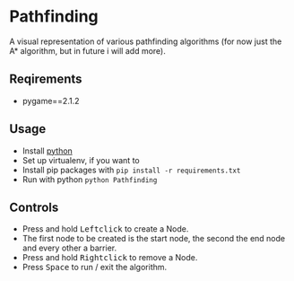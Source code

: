 # Pathfinding
A visual representation of various pathfinding algorithms (for now just the A* algorithm, but in future i will add more).

## Reqirements
* pygame==2.1.2

## Usage
* Install [python](https://www.python.org/downloads/)
* Set up virtualenv, if you want to
* Install pip packages with ```pip install -r requirements.txt```
* Run with python ```python Pathfinding```

## Controls
* Press and hold <kbd>Leftclick</kbd> to create a Node.
* The first node to be created is the start node, the second the end node and every other a barrier.
* Press and hold <kbd>Rightclick</kbd> to remove a Node.
* Press <kbd>Space</kbd> to run / exit the algorithm.
